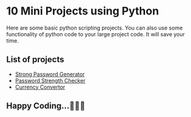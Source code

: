 # 10 Mini Projects using Python

Here are some basic python scripting projects. You can also use some functionality of python code to your large project code. It will save your time.

## List of projects

- [Strong Password Generator](Random%20Password%20Strength%20Checker/strong_password_generator.py)
- [Password Strength Checker](Random%20Password%20Strength%20Checker/password_strength_checker.py)
- [Currency Convertor](Currency%20Convertor/currency_convertor.py)

## Happy Coding...👨🏻‍💻